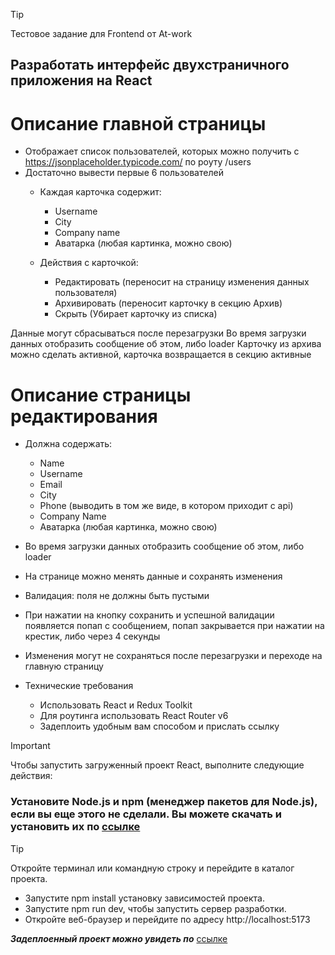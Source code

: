 > [!TIP]
> Тестовое задание для Frontend от At-work

## Разработать интерфейс двухстраничного приложения на React

# Описание главной страницы
* Отображает список пользователей, которых можно получить с https://jsonplaceholder.typicode.com/ по роуту /users
* Достаточно вывести первые 6 пользователей
    * Каждая карточка содержит:
        * Username
        * City
        * Company name
        * Аватарка (любая картинка, можно свою)

    * Действия с карточкой:
        * Редактировать (переносит на страницу изменения данных пользователя)
        * Архивировать (переносит карточку в секцию Архив)
        * Скрыть (Убирает карточку из списка)
        
Данные могут сбрасываться после перезагрузки
Во время загрузки данных отобразить сообщение об этом, либо loader
Карточку из архива можно сделать активной, карточка возвращается в секцию активные

# Описание страницы редактирования
* Должна содержать:
    * Name
    * Username
    * Email
    * City
    * Phone (выводить в том же виде, в котором приходит с api)
    * Company Name
    * Аватарка (любая картинка, можно свою)
     
* Во время загрузки данных отобразить сообщение об этом, либо loader
* На странице можно менять данные и сохранять изменения
* Валидация: поля не должны быть пустыми
* При нажатии на кнопку сохранить и успешной валидации появляется попап с сообщением, попап закрывается при нажатии на крестик, либо через 4 секунды
* Изменения могут не сохраняться после перезагрузки и переходе на главную страницу


* Технические требования
    * Использовать React и Redux Toolkit
    * Для роутинга использовать React Router v6
    * Задеплоить удобным вам способом и прислать ссылку
  

> [!IMPORTANT]
>  Чтобы запустить загруженный проект React, выполните следующие действия:

### Установите Node.js и npm (менеджер пакетов для Node.js), если вы еще этого не сделали. Вы можете скачать и установить их по [ссылке](https://nodejs.org/en/download/)

> [!TIP] 
> Откройте терминал или командную строку и перейдите в каталог проекта.
  * Запустите npm install установку зависимостей проекта.
  * Запустите npm run dev, чтобы запустить сервер разработки.
  * Откройте веб-браузер и перейдите по адресу http://localhost:5173


***Задеплоенный проект можно увидеть по*** [ссылке](https://at-work-ochre.vercel.app/)
